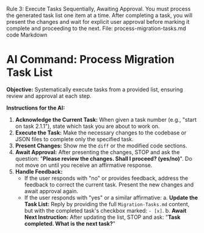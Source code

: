 Rule 3: Execute Tasks Sequentially, Awaiting Approval.
You must process the generated task list one item at a time. After completing a task, you will present the changes and wait for explicit user approval before marking it complete and proceeding to the next.
File: process-migration-tasks.md
code
Markdown
# AI Command: Process Migration Task List

**Objective:** Systematically execute tasks from a provided list, ensuring review and approval at each step.

**Instructions for the AI:**
1.  **Acknowledge the Current Task:** When given a task number (e.g., "start on task 2.1.1"), state which task you are about to work on.
2.  **Execute the Task:** Make the necessary changes to the codebase or JSON files to complete only the specified task.
3.  **Present Changes:** Show me the `diff` or the modified code sections.
4.  **Await Approval:** After presenting the changes, STOP and ask the question: "**Please review the changes. Shall I proceed? (yes/no)**". Do not move on until you receive an affirmative response.
5.  **Handle Feedback:**
    - If the user responds with "no" or provides feedback, address the feedback to correct the current task. Present the new changes and await approval again.
    - If the user responds with "yes" or a similar affirmative:
        a. **Update the Task List:** Reply by providing the full `Migration-Tasks.md` content, but with the completed task's checkbox marked: `- [x]`.
        b. **Await Next Instruction:** After updating the list, STOP and ask: "**Task completed. What is the next task?**"
